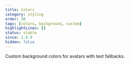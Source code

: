 ```yaml
---
title: Colors
category: styling
order: 30
tags: [colors, background, custom]
highlightLines: []
status: stable
since: 1.0.0
hidden: false
---
```


Custom background colors for avatars with text fallbacks.
